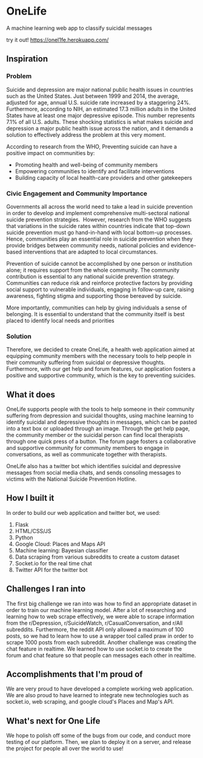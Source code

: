 # OneLife
A machine learning web app to classify suicidal messages

try it out! https://onel1fe.herokuapp.com/

## Inspiration
### Problem
Suicide and depression are major national public health issues in countries such as the United States. Just between 1999 and 2014, the average, adjusted for age, annual U.S. suicide rate increased by a staggering 24%. Furthermore, according to NIH, an estimated 17.3 million adults in the United States have at least one major depressive episode. This number represents 7.1% of all U.S. adults. These shocking statistics is what makes suicide and depression a major public health issue across the nation, and it demands a solution to effectively address the problem at this very moment. 

According to research from the WHO, Preventing suicide can have a positive impact on communities by: 
- Promoting health and well-being of community members
- Empowering communities to identify and facilitate interventions
- Building capacity of local health-care providers and other gatekeepers 

### Civic Engagement and Community Importance
Governments all across the world need to take a lead in suicide prevention in order to develop and implement comprehensive multi-sectoral national suicide prevention strategies.  However, research from the WHO suggests that variations in the suicide rates within countries indicate that top-down suicide prevention must go hand-in-hand with local bottom-up processes. Hence, communities play an essential role in suicide prevention when they provide bridges between community needs, national policies and evidence-based interventions that are adapted to local circumstances.

Prevention of suicide cannot be accomplished by one person or institution alone; it requires support from the whole community. The community contribution is essential to any national suicide prevention strategy. Communities can reduce risk and reinforce protective factors by providing social support to vulnerable individuals, engaging in follow-up care, raising awareness, fighting stigma and supporting those bereaved by suicide.

More importantly, communities can help by giving individuals a sense of belonging. It is essential to understand that the community itself is best placed to identify local needs and priorities 

### Solution
Therefore, we decided to create OneLife, a health web application aimed at equipping community members with the necessary tools to help people in their community suffering from suicidal or depressive thoughts. Furthermore, with our get help and forum features, our application fosters a positive and supportive community, which is the key to preventing suicides.

## What it does
OneLife supports people with the tools to help someone in their community suffering from depression and suicidal thoughts, using machine learning to identify suicidal and depressive thoughts in messages, which can be pasted into a text box or uploaded through an image. Through the get help page, the community member or the suicidal person can find local therapists through one quick press of a button. The forum page fosters a collaborative and supportive community for community members to engage in conversations, as well as communicate together with therapists. 

OneLife also has a twitter bot which identifies suicidal and depressive messages from social media chats, and sends consoling messages to victims with the National Suicide Prevention Hotline.

## How I built it
In order to build our web application and twitter bot, we used:
1. Flask
2. HTML/CSS/JS
3. Python
4. Google Cloud: Places and Maps API
5. Machine learning: Bayesian classifier
6. Data scraping from various subreddits to create a custom dataset
7. Socket.io for the real time chat
8. Twitter API for the twitter bot

## Challenges I ran into
The first big challenge we ran into was how to find an appropriate dataset in order to train our machine learning model. After a lot of researching and learning how to web scrape effectively, we were able to scrape information from the r/Depression, r/SuicideWatch, r/CasualConversation, and r/All subreddits. Furthermore, the reddit API only allowed a maximum of 100 posts, so we had to learn how to use a wrapper tool called praw in order to scrape 1000 posts from each subreddit. Another challenge was creating the chat feature in realtime. We learned how to use socket.io to create the forum and chat feature so that people can messages each other in realtime.

## Accomplishments that I'm proud of
We are very proud to have developed a complete working web application. We are also proud to have learned to integrate new technologies such as socket.io, web scraping, and google cloud's Places and Map's API.

## What's next for One Life
We hope to polish off some of the bugs from our code, and conduct more testing of our platform. Then, we plan to deploy it on a server, and release the project for people all over the world to use!
